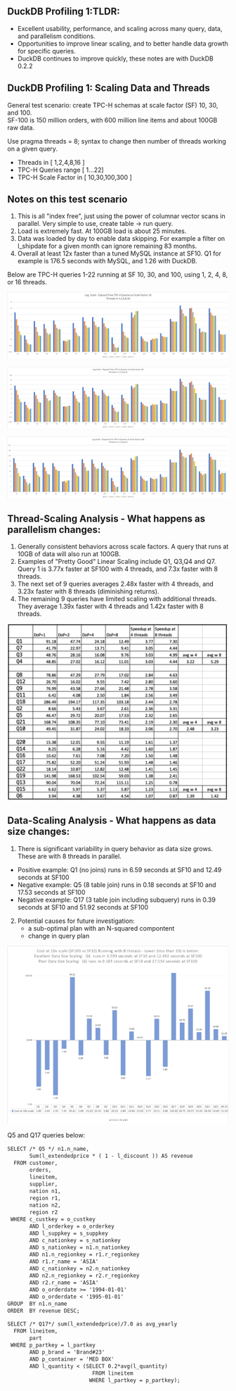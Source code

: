 ## DuckDB Profiling 1:TLDR:
* Excellent usability, performance, and scaling across many query, data, and parallelism conditions.
* Opportunities to improve linear scaling, and to better handle data growth for specific queries. 
* DuckDB continues to improve quickly, these notes are with DuckDB 0.2.2

## DuckDB Profiling 1: Scaling Data and Threads

General test scenario:  create TPC-H schemas at scale factor (SF) 10, 30, and 100.  
SF-100 is 150 million orders, with 600 million line items and about 100GB raw data.  

Use pragma threads = 8; syntax to change then number of threads working on a given query.  

* Threads in [ 1,2,4,8,16 ]
* TPC-H Queries range [ 1...22]
* TPC-H Scale Factor in [ 10,30,100,300 ]

## Notes on this test scenario
1) This is all "index free", just using the power of columnar vector scans in parallel.  Very simple to use, create table -> run query.
2) Load is extremely fast.  At 100GB load is about 25 minutes. 
3) Data was loaded by day to enable data skipping. For example a filter on l_shipdate for a given month can ignore remaining 83 months.
4) Overall at least 12x faster than a tuned MySQL instance at SF10. Q1 for example is 176.5 seconds with MySQL, and 1.26 with DuckDB.  


Below are TPC-H queries 1-22 running at SF 10, 30, and 100, using 1, 2, 4, 8, or 16 threads. 

![](https://github.com/jtommaney/blog/blob/blog/assets/DuckDB_SF10_Scaling.png?raw=true) 

![](https://github.com/jtommaney/blog/blob/blog/assets/DuckDB_SF30_Scaling.png?raw=true) 

![](https://github.com/jtommaney/blog/blob/blog/assets/DuckDB_SF100_Scaling.png?raw=true) 

## Thread-Scaling Analysis - What happens as parallelism changes:
1) Generally consistent behaviors across scale factors.  A query that runs at 10GB of data will also run at 100GB.
2) Examples of "Pretty Good" Linear Scaling include Q1, Q3,Q4 and Q7. Query 1 is 3.77x faster at SF100 with 4 threads, and 7.3x faster with 8 threads. 
3) The next set of 9 queries averages 2.48x faster with 4 threads, and 3.23x faster with 8 threads (diminishing returns).
4) The remaining 9 queries have limited scaling with additional threads.  They average 1.39x faster with 4 threads and 1.42x faster with 8 threads.

![](https://github.com/jtommaney/blog/blob/blog/assets/speedup_at_sf100.png?raw=true)



## Data-Scaling Analysis - What happens as data size changes:  
1) There is significant variability in query behavior as data size grows.  These are with 8 threads in parallel.   
 - Positive example:  Q1 (no joins) runs in 6.59 seconds at SF10 and 12.49 seconds at SF100 
 - Negative example:  Q5 (8 table join) runs in 0.18 seconds at SF10 and 17.53 seconds at SF100
 - Negative example:  Q17 (3 table join including subquery) runs in 0.39 seconds at SF10 and 51.92 seconds at SF100 

2) Potential causes for future investigation:
    - a sub-optimal plan with an N-squared compontent  
    - change in query plan

![](https://github.com/jtommaney/blog/blob/blog/assets/Scaling_from_10_to_100.png?raw=true)	

Q5 and Q17 queries below:
```
SELECT /* Q5 */ n1.n_name, 
       Sum(l_extendedprice * ( 1 - l_discount )) AS revenue 
  FROM customer, 
       orders, 
       lineitem, 
       supplier, 
       nation n1, 
       region r1, 
       nation n2, 
       region r2 
 WHERE c_custkey = o_custkey 
       AND l_orderkey = o_orderkey 
       AND l_suppkey = s_suppkey 
       AND c_nationkey = s_nationkey 
       AND s_nationkey = n1.n_nationkey 
       AND n1.n_regionkey = r1.r_regionkey 
       AND r1.r_name = 'ASIA' 
       AND c_nationkey = n2.n_nationkey 
       AND n2.n_regionkey = r2.r_regionkey 
       AND r2.r_name = 'ASIA' 
       AND o_orderdate >= '1994-01-01' 
       AND o_orderdate < '1995-01-01' 
GROUP  BY n1.n_name 
ORDER  BY revenue DESC; 
```
```
SELECT /* Q17*/ sum(l_extendedprice)/7.0 as avg_yearly 
  FROM lineitem, 
       part 
 WHERE p_partkey = l_partkey 
       AND p_brand = 'Brand#23' 
       AND p_container = 'MED BOX' 
       AND l_quantity < (SELECT 0.2*avg(l_quantity) 
                           FROM lineitem 
                          WHERE l_partkey = p_partkey); 
```




	
